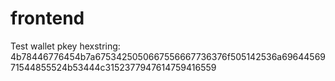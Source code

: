 # frontend

Test wallet pkey hexstring: 4b78446776454b7a6753425050667556667736376f505142536a6964456971544855524b53444c3152377947614759416559